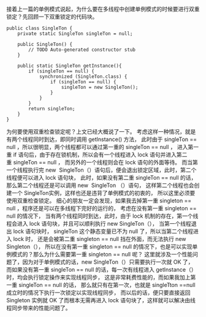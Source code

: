 接着上一篇的单例模式说起，为什么要在多线程中创建单例模式的时候要进行双重锁定？先回顾一下双重锁定的代码块。
```
public class SingleTon {
    private static SingleTon singleTon = null;
       
    public SingleTon() {
        // TODO Auto-generated constructor stub
    }
   
    public static SingleTon getInstance(){
        if (singleTon == null) {
            synchronized (SingleTon.class) {
                if (singleTon == null) {
                    singleTon = new SingleTon();
                }
            }
        }
        return singleTon;
    }
}
```
为何要使用双重检查锁定呢？上文已经大概说了一下。
考虑这样一种情况，就是有两个线程同时到达，即同时调用 getInstance() 方法，
此时由于 singleTon == null ，所以很明显，两个线程都可以通过第一重的 singleTon == null ，
进入第一重 if 语句后，由于存在锁机制，所以会有一个线程进入 lock 语句并进入第二重 singleTon == null ，
而另外的一个线程则会在 lock 语句的外面等待。
而当第一个线程执行完 new  SingleTon（）语句后，便会退出锁定区域，此时，第二个线程便可以进入 lock 语句块，
此时，如果没有第二重 singleTon == null 的话，那么第二个线程还是可以调用 new  SingleTon （）语句，
这样第二个线程也会创建一个 SingleTon实例，这样也还是违背了单例模式的初衷的，
所以这里必须要使用双重检查锁定。
细心的朋友一定会发现，如果我去掉第一重 singleton == null ，程序还是可以在多线程下完好的运行的，
考虑在没有第一重 singleton == null 的情况下，
当有两个线程同时到达，此时，由于 lock 机制的存在，第一个线程会进入 lock 语句块，并且可以顺利执行 new SingleTon（），
当第一个线程退出 lock 语句块时， singleTon 这个静态变量已不为 null 了，所以当第二个线程进入 lock 时，
还是会被第二重 singleton == null 挡在外面，而无法执行 new Singleton（），
所以在没有第一重 singleton == null 的情况下，也是可以实现单例模式的？那么为什么需要第一重 singleton == null 呢？
这里就涉及一个性能问题了，因为对于单例模式的话，new SingleTon（）只需要执行一次就 OK 了，
而如果没有第一重 singleTon == null 的话，每一次有线程进入 getInstance（）时，均会执行锁定操作来实现线程同步，
这是非常耗费性能的，而如果我加上第一重 singleTon == null 的话，
那么就只有在第一次，也就是 singleTton ==null 成立时的情况下执行一次锁定以实现线程同步，
而以后的话，便只要直接返回 Singleton 实例就 OK 了而根本无需再进入 lock 语句块了，这样就可以解决由线程同步带来的性能问题了。


